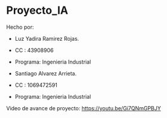 # Proyecto_IA

Hecho por: 
- Luz Yadira Ramirez Rojas.
- CC : 43908906
- Programa: Ingenieria Industrial

- Santiago Alvarez Arrieta.
- CC : 1069472591
- Programa: Ingenieria Industrial

Video de avance de proyecto: https://youtu.be/Gi7QNmGPBJY
